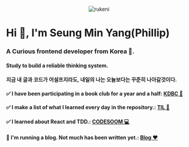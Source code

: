 <p align="center"> <img src="https://komarev.com/ghpvc/?username=rukeni&label=Profile%20views&color=0e75b6&style=flat" alt="rukeni" /> </p>

<h1 align="left">Hi 👋, I'm Seung Min Yang(Phillip)</h1>
<h3 align="left">A Curious frontend developer from Korea 👋.</h3>
<h4 align="left">Study to build a reliable thinking system.</h4>
<h4 align="left">지금 내 글과 코드가 어설프지라도, 내일의 나는 오늘보다는 꾸준히 나아갈것이다.</h4>
<h4 align="left">✅ I have been participating in a book club for a year and a half: <a target="_blank" href="https://ds1svg.notion.site/KDBC-96b5ee1963f247e5821594a83fff4ba9">KDBC 📖</a> </h4>
<h4 align="left">✅ I make a list of what I learned every day in the repository.: <a target="_blank" href="https://github.com/rukeni/TIL">TIL 📝</a> </h4>
<h4 align="left">✅ I learned about React and TDD.: <a target="_blank" href="https://www.codesoom.com/">CODESOOM 💻</a> </h4>
<h4 align="left">🔺 I'm running a blog. Not much has been written yet.: <a target="_blank" href="https://blog.co2.ninja/">Blog ❤️</a> </h4>


